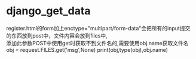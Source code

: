# django_get_data
register.html的form加上enctype="multipart/form-data"会把所有的input提交的东西放到post中，文件内容会放到files中,\
        添加此参数POST中使用get时获取不到文件名的,需要使用obj.name获取文件名	
obj = request.FILES.get('msg',None)
        print(obj,type(obj),obj.name)
